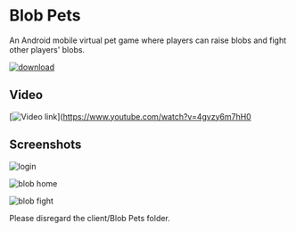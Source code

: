 # Blob Pets

An Android mobile virtual pet game where players can raise blobs and fight other players' blobs.

[![download](https://i.imgur.com/YOoTH4Y.png)](https://play.google.com/store/apps/details?id=com.Team2.BlobPets&hl=en&pcampaignid=MKT-Other-global-all-co-prtnr-py-PartBadge-Mar2515-1)

## Video

[![Video link](https://img.youtube.com/vi/4gvzy6m7hH0/0.jpg)](https://www.youtube.com/watch?v=4gvzy6m7hH0

## Screenshots

![login](http://i.imgur.com/YWs4GSC.png)

![blob home](http://i.imgur.com/6j9blXm.png)

![blob fight](http://i.imgur.com/ngjiyCO.png)

Please disregard the client/Blob Pets folder.
